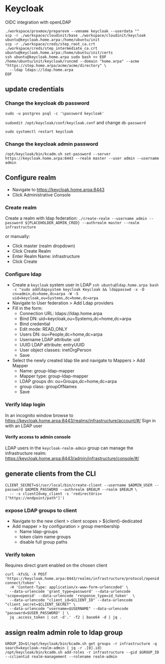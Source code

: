 # Keycloak

OIDC integration with openLDAP
```
./workspace/proxmox/preparevm --vmname keycloak --userdata ""
scp -r ./workspace/cloudinit/base ./workspace/cloudinit/keycloak ubuntu@keycloak.home.arpa:/home/ubuntu/init
scp -r ./workspace/creds/step_root_ca.crt ./workspace/creds/step_intermediate_ca.crt ubuntu@keycloak.home.arpa:/home/ubuntu/init/certs
ssh ubuntu@keycloak.home.arpa sudo bash << EOF
/home/ubuntu/init/keycloak/runcmd --domain "home.arpa" --acme "https://step.home.arpa/acme/acme/directory" \
  --ldap ldaps://ldap.home.arpa
EOF
```

## update credentials
### Change the keycloak db password
`sudo -u postgres psql -c '\password keycloak'`

`sudoedit /opt/keycloak/conf/keycloak.conf` and change `db-password`

`sudo systemctl restart keycloak`

### Change the keycloak admin password
`/opt/keycloak/bin/kcadm.sh set-password --server https://keycloak.home.arpa:8443 --realm master --user admin --username admin`

## Configure realm
* Navigate to https://keycloak.home.arpa:8443
* Click Administrative Console

### Create realm

Create a realm with ldap federation:
`./create-realm --username admin --password ${PLACEHOLDER_ADMIN_CRED} --authrealm master --realm infrastructure`

or manually:
* Click master (realm dropdown)
* Click Create Realm
* Enter Realm Name: infrastructure
* Click Create

### Configure ldap
* Create a `keycloak` system user in LDAP
  `ssh ubuntu@ldap.home.arpa bash -c "sudo addldapsystem keycloak Keycloak && ldappasswd -x -D cn=admin,dc=home,dc=arpa -W -S uid=keycloak,ou=Systems,dc=home,dc=arpa`
* Navigate to User federation > Add Ldap providers
* Fill in the form:
  * Connection URL: ldaps://ldap.home.arpa
  * Bind DN: uid=keycloak,ou=Systems,dc=home,dc=arpa
  * Bind credential
  * Edit mode: READ_ONLY
  * Users DN: ou=People,dc=home,dc=arpa
  * Username LDAP attribute: uid
  * UUID LDAP attribute: entryUUID
  * User object classes: inetOrgPerson
  * Save
* Select the newly created ldap tile and navigate to Mappers > Add Mapper
  * Name: group-ldap-mapper
  * Mapper type: group-ldap-mapper
  * LDAP groups dn: ou=Groups,dc=home,dc=arpa
  * group class: groupOfNames
  * Save

### Verify ldap login

In an incognito window browse to https://keycloak.home.arpa:8443/realms/infrastructure/account/#/
Sign in with an LDAP user

#### Verify access to admin console
LDAP users in the `keycloak-realm-admin` group can manage the infrastructure realm:
https://keycloak.home.arpa:8443/admin/infrastructure/console/#/

## generate clients from the CLI
```
CLIENT_SECRET=$(/usr/local/bin/create-client --username $ADMIN_USER --password $ADMIN_PASSWORD --authrealm $REALM --realm $REALM \
  -- -s clientId=my_client -s 'redirectUris=["https://endpoint/path"]')
```

### expose LDAP groups to client
* Navigate to the new client > client scopes > ${client}-dedicated
* Add mapper > by configuration > group membership
    * Name ldap-groups
    * token claim name groups
    * disable full group paths

### Verify token
Requires direct grant enabled on the chosen client
```
curl -kfsSL -X POST 'https://keycloak.home.arpa:8443/realms/infrastructure/protocol/openid-connect/token' \
  -H 'Content-Type: application/x-www-form-urlencoded' \
  --data-urlencode 'grant_type=password' --data-urlencode 'scope=openid' --data-urlencode 'response_type=id_token'  \
  --data-urlencode "client_id=$CLIENT_ID" --data-urlencode "client_secret=$CLIENT_SECRET" \
  --data-urlencode "username=$USERNAME" --data-urlencode "password=$USER_PASSWORD" | \
  jq .access_token | cut -d'.' -f2 | base64 -d | jq .
```

## assign realm admin role to ldap group
```
GROUP_ID=$(/opt/keycloak/bin/kcadm.sh get groups -r infrastructure -q search=keycloak-realm-admin | jq -r .[0].id)
/opt/keycloak/bin/kcadm.sh add-roles -r infrastructure --gid $GROUP_ID --cclientid realm-management --rolename realm-admin
```